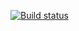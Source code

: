 [![Build status](https://ci.appveyor.com/api/projects/status/8i8da83xd5wbnpxw?svg=true)](https://ci.appveyor.com/project/Finikys/bdd)
